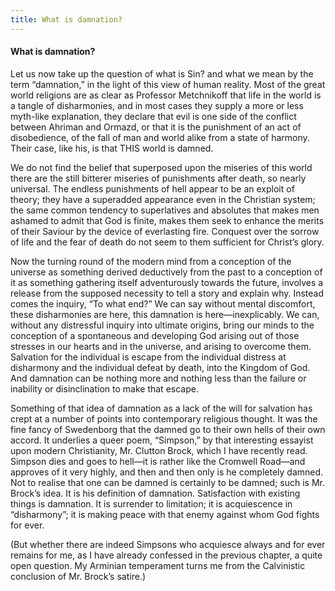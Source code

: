```yaml
---
title: What is damnation?
---
```

#### What is damnation?

Let us now take up the question of what is Sin? and what we mean by the
term “damnation,” in the light of this view of human reality. Most of
the great world religions are as clear as Professor Metchnikoff that
life in the world is a tangle of disharmonies, and in most cases they
supply a more or less myth-like explanation, they declare that evil is
one side of the conflict between Ahriman and Ormazd, or that it is the
punishment of an act of disobedience, of the fall of man and world alike
from a state of harmony. Their case, like his, is that THIS world is
damned.

We do not find the belief that superposed upon the miseries of this
world there are the still bitterer miseries of punishments after death,
so nearly universal. The endless punishments of hell appear to be an
exploit of theory; they have a superadded appearance even in the
Christian system; the same common tendency to superlatives and absolutes
that makes men ashamed to admit that God is finite, makes them seek to
enhance the merits of their Saviour by the device of everlasting fire.
Conquest over the sorrow of life and the fear of death do not seem to
them sufficient for Christ’s glory.

Now the turning round of the modern mind from a conception of the
universe as something derived deductively from the past to a conception
of it as something gathering itself adventurously towards the future,
involves a release from the supposed necessity to tell a story and
explain why. Instead comes the inquiry, “To what end?” We can say
without mental discomfort, these disharmonies are here, this damnation
is here—inexplicably. We can, without any distressful inquiry into
ultimate origins, bring our minds to the conception of a spontaneous and
developing God arising out of those stresses in our hearts and in the
universe, and arising to overcome them. Salvation for the individual is
escape from the individual distress at disharmony and the individual
defeat by death, into the Kingdom of God. And damnation can be nothing
more and nothing less than the failure or inability or disinclination to
make that escape.

Something of that idea of damnation as a lack of the will for salvation
has crept at a number of points into contemporary religious thought. It
was the fine fancy of Swedenborg that the damned go to their own hells
of their own accord. It underlies a queer poem, “Simpson,” by that
interesting essayist upon modern Christianity, Mr. Clutton Brock, which
I have recently read. Simpson dies and goes to hell—it is rather like
the Cromwell Road—and approves of it very highly, and then and then only
is he completely damned. Not to realise that one can be damned is
certainly to be damned; such is Mr. Brock’s idea. It is his definition
of damnation. Satisfaction with existing things is damnation. It is
surrender to limitation; it is acquiescence in “disharmony”; it is
making peace with that enemy against whom God fights for ever.

(But whether there are indeed Simpsons who acquiesce always and for ever
remains for me, as I have already confessed in the previous chapter, a
quite open question. My Arminian temperament turns me from the
Calvinistic conclusion of Mr. Brock’s satire.)
